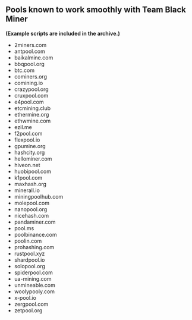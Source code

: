 ## Pools known to work smoothly with Team Black Miner

**(Example scripts are included in the archive.)**

* 2miners.com
* antpool.com
* baikalmine.com
* bbqpool.org
* btc.com
* cominers.org
* comining.io
* crazypool.org
* cruxpool.com
* e4pool.com
* etcmining.club
* ethermine.org
* ethwmine.com
* ezil.me
* f2pool.com
* flexpool.io
* gpumine.org
* hashcity.org
* hellominer.com
* hiveon.net
* huobipool.com
* k1pool.com
* maxhash.org
* minerall.io
* miningpoolhub.com
* molepool.com
* nanopool.org
* nicehash.com
* pandaminer.com
* pool.ms
* poolbinance.com
* poolin.com
* prohashing.com
* rustpool.xyz
* shardpool.io
* solopool.org
* spiderpool.com
* ua-mining.com
* unmineable.com
* woolypooly.com
* x-pool.io
* zergpool.com
* zetpool.org
